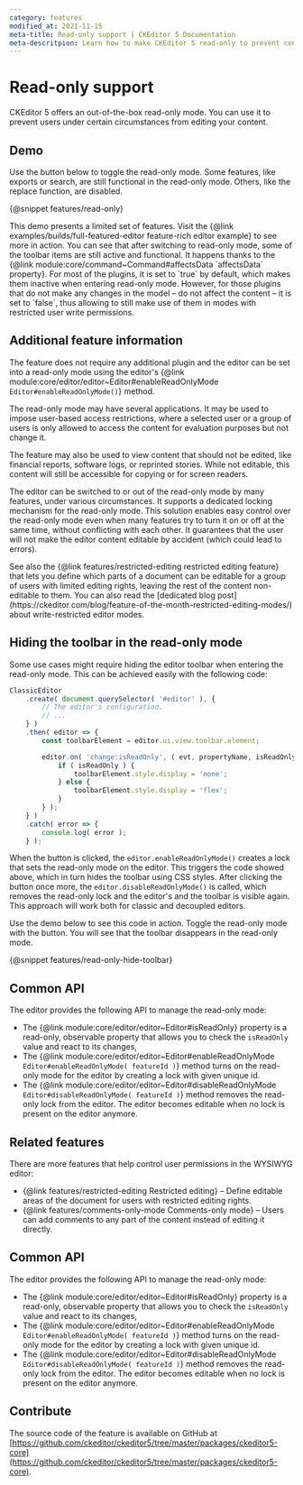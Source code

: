 ```yaml
---
category: features
modified_at: 2021-11-15
meta-title: Read-only support | CKEditor 5 Documentation
meta-descritpion: Learn how to make CKEditor 5 read-only to prevent content editing. Enable, toggle, and configure read-only mode for specific use cases.
---
```


# Read-only support

CKEditor&nbsp;5 offers an out-of-the-box read-only mode. You can use it to prevent users under certain circumstances from editing your content.

## Demo

Use the button below to toggle the read-only mode. Some features, like exports or search, are still functional in the read-only mode. Others, like the replace function, are disabled.

{@snippet features/read-only}

<info-box info>
	This demo presents a limited set of features. Visit the {@link examples/builds/full-featured-editor feature-rich editor example} to see more in action.
</info-box>

<info-box>
	You can see that after switching to read-only mode, some of the toolbar items are still active and functional. It happens thanks to the {@link module:core/command~Command#affectsData `affectsData` property}. For most of the plugins, it is set to `true` by default, which makes them inactive when entering read-only mode. However, for those plugins that do not make any changes in the model &ndash; do not affect the content &ndash; it is set to `false`, thus allowing to still make use of them in modes with restricted user write permissions.
</info-box>

## Additional feature information

The feature does not require any additional plugin and the editor can be set into a read-only mode using the editor's {@link module:core/editor/editor~Editor#enableReadOnlyMode `Editor#enableReadOnlyMode()`} method.

The read-only mode may have several applications. It may be used to impose user-based access restrictions, where a selected user or a group of users is only allowed to access the content for evaluation purposes but not change it.

The feature may also be used to view content that should not be edited, like financial reports, software logs, or reprinted stories. While not editable, this content will still be accessible for copying or for screen readers.

The editor can be switched to or out of the read-only mode by many features, under various circumstances. It supports a dedicated locking mechanism for the read-only mode. This solution enables easy control over the read-only mode even when many features try to turn it on or off at the same time, without conflicting with each other. It guarantees that the user will not make the editor content editable by accident (which could lead to errors).

<info-box>
	See also the {@link features/restricted-editing restricted editing feature} that lets you define which parts of a document can be editable for a group of users with limited editing rights, leaving the rest of the content non-editable to them. You can also read the [dedicated blog post](https://ckeditor.com/blog/feature-of-the-month-restricted-editing-modes/) about write-restricted editor modes.
</info-box>

## Hiding the toolbar in the read-only mode

Some use cases might require hiding the editor toolbar when entering the read-only mode. This can be achieved easily with the following code:

```js
ClassicEditor
	.create( document.querySelector( '#editor' ), {
		// The editor's configuration.
		// ...
	} )
	.then( editor => {
		const toolbarElement = editor.ui.view.toolbar.element;

		editor.on( 'change:isReadOnly', ( evt, propertyName, isReadOnly ) => {
			if ( isReadOnly ) {
				toolbarElement.style.display = 'none';
			} else {
				toolbarElement.style.display = 'flex';
			}
		} );
	} )
	.catch( error => {
		console.log( error );
	} );
```

When the button is clicked, the `editor.enableReadOnlyMode()` creates a lock that sets the read-only mode on the editor. This triggers the code showed above, which in turn hides the toolbar using CSS styles. After clicking the button once more, the `editor.disableReadOnlyMode()` is called, which removes the read-only lock and the editor's and the toolbar is visible again. This approach will work both for classic and decoupled editors.

Use the demo below to see this code in action. Toggle the read-only mode with the button. You will see that the toolbar disappears in the read-only mode.

{@snippet features/read-only-hide-toolbar}

## Common API

The editor provides the following API to manage the read-only mode:

* The {@link module:core/editor/editor~Editor#isReadOnly} property is a read-only, observable property that allows you to check the `isReadOnly` value and react to its changes,
* The {@link module:core/editor/editor~Editor#enableReadOnlyMode `Editor#enableReadOnlyMode( featureId )`} method turns on the read-only mode for the editor by creating a lock with given unique id.
* The {@link module:core/editor/editor~Editor#disableReadOnlyMode `Editor#disableReadOnlyMode( featureId )`} method removes the read-only lock from the editor. The editor becomes editable when no lock is present on the editor anymore.

## Related features

There are more features that help control user permissions in the WYSIWYG editor:

* {@link features/restricted-editing Restricted editing} &ndash; Define editable areas of the document for users with restricted editing rights.
* {@link features/comments-only-mode Comments-only mode} &ndash; Users can add comments to any part of the content instead of editing it directly.

## Common API

The editor provides the following API to manage the read-only mode:

* The {@link module:core/editor/editor~Editor#isReadOnly} property is a read-only, observable property that allows you to check the `isReadOnly` value and react to its changes,
* The {@link module:core/editor/editor~Editor#enableReadOnlyMode `Editor#enableReadOnlyMode( featureId )`} method turns on the read-only mode for the editor by creating a lock with given unique id.
* The {@link module:core/editor/editor~Editor#disableReadOnlyMode `Editor#disableReadOnlyMode( featureId )`} method removes the read-only lock from the editor. The editor becomes editable when no lock is present on the editor anymore.

## Contribute

The source code of the feature is available on GitHub at [https://github.com/ckeditor/ckeditor5/tree/master/packages/ckeditor5-core](https://github.com/ckeditor/ckeditor5/tree/master/packages/ckeditor5-core).
